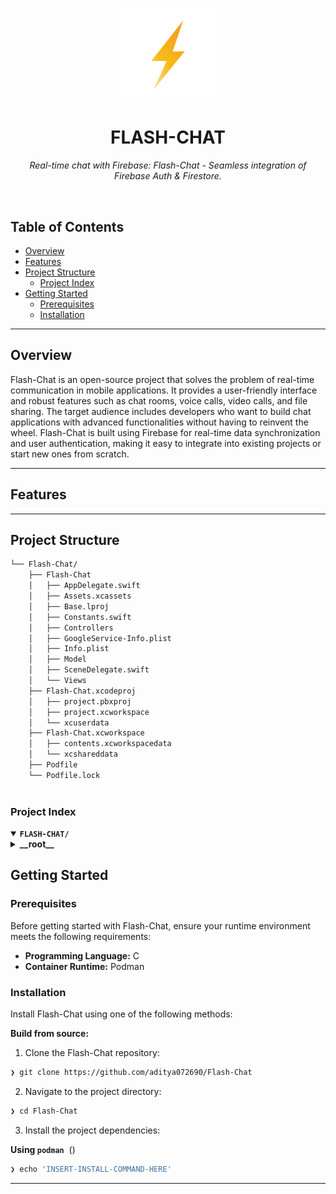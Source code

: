 <p align="center">
    <img src="1024.png" align="center" width="30%">
</p>
<p align="center"><h1 align="center">FLASH-CHAT</h1></p>
<p align="center">
    <em>Real-time chat with Firebase: Flash-Chat - Seamless integration of Firebase Auth & Firestore.</em>
</p>
<br>

##  Table of Contents

- [ Overview](##-overview)
- [ Features](##-features)
- [ Project Structure](##-project-structure)
  - [ Project Index](##-project-index)
- [ Getting Started](##-getting-started)
  - [ Prerequisites](##-prerequisites)
  - [ Installation](##-installation)


---

##  Overview

Flash-Chat is an open-source project that solves the problem of real-time communication in mobile applications. It provides a user-friendly interface and robust features such as chat rooms, voice calls, video calls, and file sharing. The target audience includes developers who want to build chat applications with advanced functionalities without having to reinvent the wheel. Flash-Chat is built using Firebase for real-time data synchronization and user authentication, making it easy to integrate into existing projects or start new ones from scratch.

---

##  Features



---

##  Project Structure

```sh
└── Flash-Chat/
    ├── Flash-Chat
    │   ├── AppDelegate.swift
    │   ├── Assets.xcassets
    │   ├── Base.lproj
    │   ├── Constants.swift
    │   ├── Controllers
    │   ├── GoogleService-Info.plist
    │   ├── Info.plist
    │   ├── Model
    │   ├── SceneDelegate.swift
    │   └── Views
    ├── Flash-Chat.xcodeproj
    │   ├── project.pbxproj
    │   ├── project.xcworkspace
    │   └── xcuserdata
    ├── Flash-Chat.xcworkspace
    │   ├── contents.xcworkspacedata
    │   └── xcshareddata
    ├── Podfile
    └── Podfile.lock
 
```


###  Project Index
<details open>
    <summary><b><code>FLASH-CHAT/</code></b></summary>
    <details> <!-- __root__ Submodule -->
        <summary><b>__root__</b></summary>
        <blockquote>
            <table>
            <tr>
                <td><b><a href='https://github.com/aditya072690/Flash-Chat/blob/master/Podfile'>Podfile</a></b></td>
                <td>The Podfile configures the iOS project with Firebase Auth and Firestore dependencies, enabling real-time data synchronization and user authentication functionalities.</td>
            </tr>
            </table>
        </blockquote>
 </details>
</details>

## 

##  Getting Started

###  Prerequisites

Before getting started with Flash-Chat, ensure your runtime environment meets the following requirements:

- **Programming Language:** C
- **Container Runtime:** Podman


###  Installation

Install Flash-Chat using one of the following methods:

**Build from source:**

1. Clone the Flash-Chat repository:
```sh
❯ git clone https://github.com/aditya072690/Flash-Chat
```

2. Navigate to the project directory:
```sh
❯ cd Flash-Chat
```

3. Install the project dependencies:


**Using `podman`** &nbsp;()

```sh
❯ echo 'INSERT-INSTALL-COMMAND-HERE'
```
---


